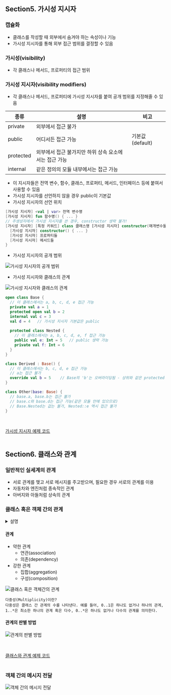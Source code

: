 ## Section5. 가시성 지시자
### 캡슐화
- 클래스를 작성할 때 외부에서 숨겨야 하는 속성이나 기능
- 가시성 지시자를 통해 외부 접근 범위를 결정할 수 있음

### 가시성(visibility)
- 각 클래스나 메서드, 프로퍼티의 접근 범위

### 가시성 지시자(visibility modifiers)
- 각 클래스나 메서드, 프로퍼티에 가시성 지시자를 붙여 공개 범위를 지정해줄 수 있음

| 종류 | 설명 | 비고 |
| --- | --- | --- |
| private | 외부에서 접근 불가 | |
| public | 어디서든 접근 가능 | 기본값(default) |
| protected | 외부에서 접근 불가지만 하위 상속 요소에서는 접근 가능 | |
| internal | 같은 정의의 모듈 내부에서는 접근 가능 | |

- 이 지시자들은 전역 변수, 함수, 클래스, 프로퍼티, 메서드, 인터페이스 등에 붙여서 사용할 수 있음
- 가시성 지시자를 선언하지 않을 경우 public이 기본값
- 가시성 지시자의 선언 위치
```kotlin
[가시성 지시자] <val | var> 전역 변수명
[가시성 지시자] fun 함수명() { ... }
// 주생성자에서 가시성 지시자를 쓴 경우, constructor 생략 불가!
[가시성 지시자] [특정 키워드] class 클래스명 [가시성 지시자] constructor(매개변수들) {
  [가시성 지시자] constructor() { ... }
  [가시성 지시자] 프로퍼티들
  [가시성 지시자] 메서드들
}
```
- 가시성 지시자의 공개 범위

![가시성 지시자의 공개 범위](https://user-images.githubusercontent.com/57928612/107320969-18240180-6ae5-11eb-9dd4-4eddd0bb4aa4.png)
- 가시성 지시자와 클래스의 관계

![가시성 지시자와 클래스의 관계](https://user-images.githubusercontent.com/57928612/107324944-3fca9800-6aec-11eb-995c-b132dd42353f.png)
```kotlin
open class Base {
  // 이 클래스에서는 a, b, c, d, e 접근 가능
  private val a = 1
  protected open val b = 2
  internal val c = 3
  val d = 4   // 가시성 지시자 기본값은 public
  
  protected class Nested {
    // 이 클래스에서는 a, b, c, d, e, f 접근 가능
    public val e: Int = 5   // public 생략 가능
    private val f: Int = 6
  }
}

class Derived : Base() {
  // 이 클래스에서는 b, c, d, e 접근 가능
  // a는 접근 불가
  override val b = 5    // Base의 'b'는 오버라이딩됨 - 상위와 같은 protected 지시자
}

class Other(base: Base) {
  // base.a, base.b는 접근 불가
  // base.c와 base.d는 접근 가능(같은 모듈 안에 있으므로)
  // Base.Nested는 겂는 불가, Nested::e 역시 접근 불가
}
```
<br>

[가시성 지시자 예제 코드](https://github.com/LAH1203/Kotlin_study/commit/d89c9f64c090df7bd2c87937104bb974f40b083c)
<br><br>

## Section6. 클래스와 관계
### 일반적인 실세계의 관계
- 서로 관계를 맺고 서로 메시지를 주고받으며, 필요한 경우 서로의 관계를 이용
- 자동차와 엔진처럼 종속적인 관계
- 아버지와 아들처럼 상속의 관계

### 클래스 혹은 객체 간의 관계
<details>
<summary>설명</summary>
<div markdown="1">

클래스들이나 객체들 간의 관계(relationship)는 약하게 결합되어 있는 관계부터 강한 관계의 결합이 있다. 먼저 약하게 참조되고 있는 관계로 연관(association)이나 의존(dependency) 관계가 있다. 이런 관계에서는 보통 소유의 개념 없이 어떤 객체에서 또 다른 객체를 ‘이용한다’라고 말할 수 있다. 예를 들면 환자와 의사의 관계를 생각해 보면, 의사는 다수의 환자들을 치료할 수 있다. 또 환자는 의사로부터 치료를 받지만 필요한 경우 다른 의사를 찾아 가기도 한다. 서로 이용하지만 한 쪽이 다른 쪽을 소유하는 관계는 아닌 것이다. 또, 서로의 생명주기(life cycle)도 다르다.

</div>
</details>

#### 관계
- 약한 관계
  - 연관(association)
  - 의존(dependency)
- 강한 관계
  - 집합(aggregation)
  - 구성(composition)

![클래스 혹은 객체간의 관계](https://user-images.githubusercontent.com/57928612/107328977-dc903400-6af2-11eb-9e15-f8f4645f9e14.png)

```
다중성(Multiplicity)이란?
다중성은 클래스 간 관계의 수를 나타낸다. 예를 들어, 0..1은 하나도 없거나 하나의 관계, 1..*은 최소한 하나의 관계 혹은 다수, 0..*은 하나도 없거나 다수의 관계를 의미한다.
```

#### 관계의 판별 방법

![관계의 판별 방법](https://user-images.githubusercontent.com/57928612/107329585-b3bc6e80-6af3-11eb-8512-f5687625299e.png)

<br>

[클래스와 관계 예제 코드](https://github.com/LAH1203/Kotlin_study/commit/f6faadde8a445526a3c6a0b84f3ba68aa1986e06)
<br><br>

### 객체 간의 메시지 전달

![객체 간의 메시지 전달](https://user-images.githubusercontent.com/57928612/107329789-fda55480-6af3-11eb-985f-23d5269596f4.png)
